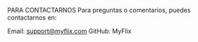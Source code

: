 


PARA CONTACTARNOS
Para preguntas o comentarios, puedes contactarnos en:

Email: support@myflix.com
GitHub: MyFlix
